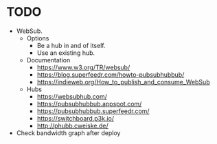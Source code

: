 # TODO

- WebSub.
  - Options
    - Be a hub in and of itself.
    - Use an existing hub.
  - Documentation
    - https://www.w3.org/TR/websub/
    - https://blog.superfeedr.com/howto-pubsubhubbub/
    - https://indieweb.org/How_to_publish_and_consume_WebSub
  - Hubs
    - https://websubhub.com/
    - https://pubsubhubbub.appspot.com/
    - https://pubsubhubbub.superfeedr.com/
    - https://switchboard.p3k.io/
    - http://phubb.cweiske.de/
- Check bandwidth graph after deploy
